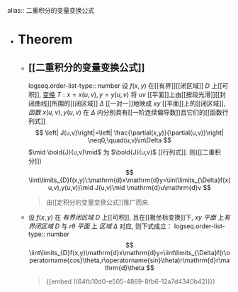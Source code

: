 alias:: 二重积分的变量变换公式

- # Theorem
	- ## [[二重积分的变量变换公式]]
	  logseq.order-list-type:: number
	  设 $f(x,y)$ 在[[有界]][[闭区域]] $D$ 上[[可积]], [变换]([[变量变换]]) $T:x=x(u,v),y=y(u,v)$ 将 $uv$ [[平面]]上由[[按段光滑]][[封闭曲线]]所围的[[闭区域]] $\Delta$ [[一对一]]地映成 $xy$ [[平面]]上的[[闭区域]], *函数* $x(u,v),y(u,v)$ 在 $\Delta$ 内分别具有[[一阶连续偏导数]]且它们的[[函数行列式]]
	  $$
	  \left| J(u,v)\right|=\left| \frac{\partial(x,y)}{\partial(u,v)}\right| \neq0,\quad(u,v)\in\Delta
	  $$
	  $\mid \bold{J}(u,v)\mid$ 为 $\bold{J}(u,v)$ [[行列式]]. 则([[二重积分]])
	  $$
	  \iint\limits_{D}f(x,y)\:\mathrm{d}x\mathrm{d}y=\iint\limits_{\Delta}f(x(u,v),y(u,v))\mid J(u,v)\mid \mathrm{d}u\mathrm{d}v
	  $$
	  > 由[[定积分的变量变换公式]]推广而来.
	- 设 $f(x,y)$ 在 *有界闭区域* $D$ 上[[可积]], 且在[[极坐标变换]]下, $xy$ *平面* 上*有界闭区域* $D$ 与 $r\theta$ *平面* 上 *区域* $\Delta$ 对应, 则下式成立：
	  logseq.order-list-type:: number
	  $$
	  \iint\limits_{D}f(x,y)\mathrm{d}x\mathrm{d}y=\iint\limits_{\Delta}f(r\operatorname{cos}\theta,r\operatorname{sin}\theta)r\mathrm{d}r\mathrm{d}\theta
	  $$
	  >{{embed ((64fb10d0-e505-4869-8fb6-12a7d4340b42))}}